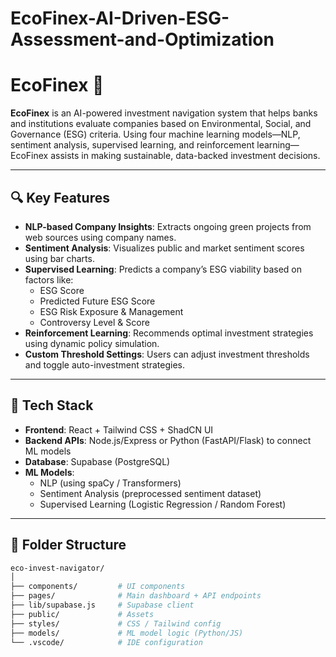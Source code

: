 # EcoFinex-AI-Driven-ESG-Assessment-and-Optimization

# EcoFinex 🌱

**EcoFinex** is an AI-powered investment navigation system that helps banks and institutions evaluate companies based on Environmental, Social, and Governance (ESG) criteria. Using four machine learning models—NLP, sentiment analysis, supervised learning, and reinforcement learning—EcoFinex assists in making sustainable, data-backed investment decisions.

---

## 🔍 Key Features

- **NLP-based Company Insights**: Extracts ongoing green projects from web sources using company names.
- **Sentiment Analysis**: Visualizes public and market sentiment scores using bar charts.
- **Supervised Learning**: Predicts a company’s ESG viability based on factors like:
  - ESG Score
  - Predicted Future ESG Score
  - ESG Risk Exposure & Management
  - Controversy Level & Score
- **Reinforcement Learning**: Recommends optimal investment strategies using dynamic policy simulation.
- **Custom Threshold Settings**: Users can adjust investment thresholds and toggle auto-investment strategies.

---

## 🧠 Tech Stack

- **Frontend**: React + Tailwind CSS + ShadCN UI
- **Backend APIs**: Node.js/Express or Python (FastAPI/Flask) to connect ML models
- **Database**: Supabase (PostgreSQL)
- **ML Models**:
  - NLP (using spaCy / Transformers)
  - Sentiment Analysis (preprocessed sentiment dataset)
  - Supervised Learning (Logistic Regression / Random Forest)
 
---

## 📂 Folder Structure

```bash
eco-invest-navigator/
│
├── components/         # UI components
├── pages/              # Main dashboard + API endpoints
├── lib/supabase.js     # Supabase client
├── public/             # Assets
├── styles/             # CSS / Tailwind config
├── models/             # ML model logic (Python/JS)
└── .vscode/            # IDE configuration
